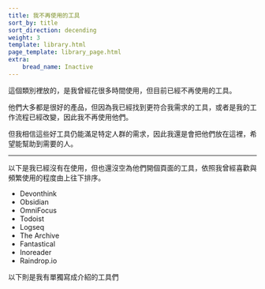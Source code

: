 ```yaml
---
title: 我不再使用的工具
sort_by: title
sort_direction: decending
weight: 3
template: library.html
page_template: library_page.html
extra: 
    bread_name: Inactive
---
```


這個類別裡放的，是我曾經花很多時間使用，但目前已經不再使用的工具。

他們大多都是很好的產品，但因為我已經找到更符合我需求的工具，或者是我的工作流程已經改變，因此我不再使用他們。

但我相信這些好工具仍能滿足特定人群的需求，因此我還是會把他們放在這裡，希望能幫助到需要的人。

---

以下是我已經沒有在使用，但也還沒空為他們開個頁面的工具，依照我曾經喜歡與頻繁使用的程度由上往下排序。

- Devonthink
- Obsidian
- OmniFocus
- Todoist
- Logseq
- The Archive
- Fantastical
- Inoreader
- Raindrop.io


以下則是我有單獨寫成介紹的工具們